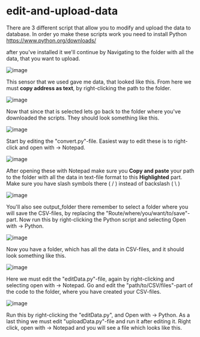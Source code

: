 # edit-and-upload-data


There are 3 different script that allow you to modify and upload the data to database.
In order yo make these scripts work you need to install Python
https://www.python.org/downloads/

after you've installed it we'll continue by Navigating to the folder with all the data, that you want to upload.

![image](https://github.com/DIN-3/edit-and-upload-data/assets/70267456/7233b144-bb77-4f50-b06d-bd091499085f)

This sensor that we used gave me data, that looked like this. From here we must **copy address as text**, by right-clicking the path to the folder.

![image](https://github.com/DIN-3/edit-and-upload-data/assets/70267456/790d5ec8-bb87-496a-8387-dc9b6d62ab26)

Now that since that is selected lets go back to the folder where you've downloaded the scripts. They should look something like this.

![image](https://github.com/DIN-3/edit-and-upload-data/assets/70267456/22de75c2-df96-40db-ab19-909219a520d4)

Start by editing the "convert.py"-file.
Easiest way to edit these is to right-click and open with -> Notepad.

![image](https://github.com/DIN-3/edit-and-upload-data/assets/70267456/4c500df2-8ec6-4ec8-8711-9cce87479e99)

After opening these with Notepad make sure you **Copy and paste** your path to the folder with all the data in text-file format to this **Highlighted** part.
Make sure you have slash symbols there ( / ) instead of backslash ( \ )

![image](https://github.com/DIN-3/edit-and-upload-data/assets/70267456/bc28a17a-4d17-4165-a50c-db4ead856b9c)

You'll also see output_folder there remember to select a folder where you will save the CSV-files, by replacing the "Route/where/you/want/to/save"-part.
Now run this by right-clicking the Python script and selecting Open with -> Python.

![image](https://github.com/DIN-3/edit-and-upload-data/assets/70267456/5106c31f-2749-4a45-8229-fa675c0e34c7)

Now you have a folder, which has all the data in CSV-files, and it should look something like this.

![image](https://github.com/DIN-3/edit-and-upload-data/assets/70267456/fa807c8f-bd47-4c8c-9245-71ddf81f3d67)

Here we must edit the "editData.py"-file, again by right-clicking and selecting open with -> Notepad.
Go and edit the "path/to/CSV/files"-part of the code to the folder, where you have created your CSV-files.

![image](https://github.com/DIN-3/edit-and-upload-data/assets/70267456/ae135de7-6508-4f1d-a961-aa662c77232f)

Run this by right-clicking the "editData.py", and Open with -> Python.
As a last thing we must edit "uploadData.py"-file and run it after editing it.
Right click, open with -> Notepad and you will see a file which looks like this.








